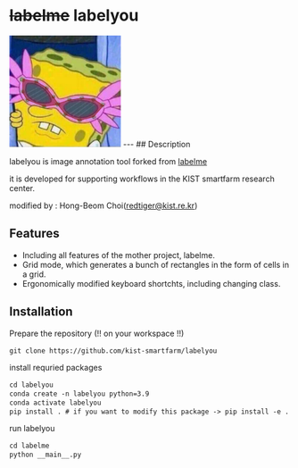 # ~~labelme~~  labelyou
<img src="./labelme/icons/icon.png" width="200" height="200">
---
## Description 

labelyou is image annotation tool forked from [labelme](https://github.com/wkentaro/labelme) 

it is developed for supporting workflows in the KIST smartfarm research center. 

modified by : Hong-Beom Choi(redtiger@kist.re.kr)

## Features

* Including all features of the mother project, labelme. 
* Grid mode, which generates a bunch of rectangles in the form of cells in a grid. 
* Ergonomically modified keyboard shortchts, including changing class. 

## Installation 

Prepare the repository (!! on your workspace !!) 
```
git clone https://github.com/kist-smartfarm/labelyou
```

install requried packages
```
cd labelyou
conda create -n labelyou python=3.9 
conda activate labelyou
pip install . # if you want to modify this package -> pip install -e . 
```

run labelyou 
```
cd labelme
python __main__.py
```



